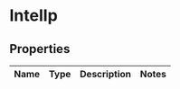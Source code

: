 

# IntelIp


## Properties

| Name | Type | Description | Notes |
|------------ | ------------- | ------------- | -------------|



